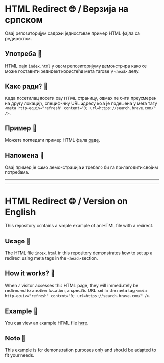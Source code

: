 # HTML Redirect 🌐 / Верзија на српском

Овај репозиторијум садржи једноставан пример HTML фајла са редиректом.

## Употреба 🚀

HTML фајл `index.html` у овом репозиторијуму демонстрира како се може поставити редирект користећи мета тагове у `<head>` делу.

## Како ради? 🔄

Када посетилац посети ову HTML страницу, одмах ће бити преусмерен на другу локацију, специфичну URL адресу која је подешена у мета тагу `<meta http-equiv="refresh" content="0; url=https://search.brave.com/" />`.

## Пример 📄

Можете погледати пример HTML фајла [овде](https://crnobog69.github.io/andromeda/).

## Напомена 📌

Овај пример је само демонстрација и требало би га прилагодити својим потребама.

---



---

# HTML Redirect 🌐 / Version on English

This repository contains a simple example of an HTML file with a redirect.

## Usage 🚀

The HTML file `index.html` in this repository demonstrates how to set up a redirect using meta tags in the `<head>` section.

## How it works? 🔄

When a visitor accesses this HTML page, they will immediately be redirected to another location, a specific URL set in the meta tag `<meta http-equiv="refresh" content="0; url=https://search.brave.com/" />`.

## Example 📄

You can view an example HTML file [here](https://crnobog69.github.io/andromeda/).

## Note 📌

This example is for demonstration purposes only and should be adapted to fit your needs.
